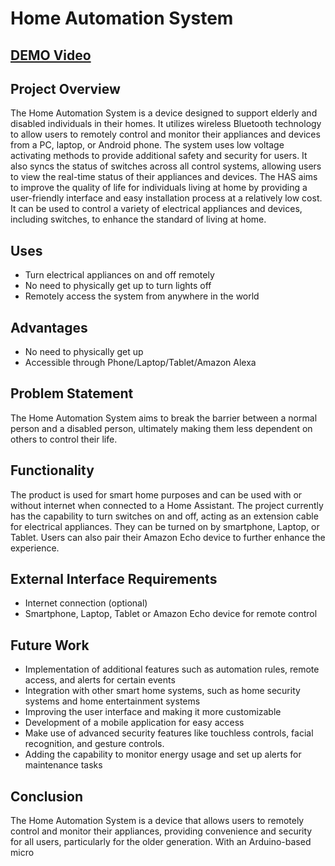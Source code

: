 # Home Automation System

## [DEMO Video](https://www.youtube.com/watch?v=5FlS6LLHeyM)

## Project Overview

The Home Automation System is a device designed to support elderly and disabled individuals in their homes. It utilizes wireless Bluetooth technology to allow users to remotely control and monitor their appliances and devices from a PC, laptop, or Android phone. The system uses low voltage activating methods to provide additional safety and security for users. It also syncs the status of switches across all control systems, allowing users to view the real-time status of their appliances and devices. The HAS aims to improve the quality of life for individuals living at home by providing a user-friendly interface and easy installation process at a relatively low cost. It can be used to control a variety of electrical appliances and devices, including switches, to enhance the standard of living at home.

## Uses
- Turn electrical appliances on and off remotely
- No need to physically get up to turn lights off
- Remotely access the system from anywhere in the world

## Advantages
- No need to physically get up
- Accessible through Phone/Laptop/Tablet/Amazon Alexa

## Problem Statement
The Home Automation System aims to break the barrier between a normal person and a disabled person, ultimately making them less dependent on others to control their life.

## Functionality
The product is used for smart home purposes and can be used with or without internet when connected to a Home Assistant. The project currently has the capability to turn switches on and off, acting as an extension cable for electrical appliances. They can be turned on by smartphone, Laptop, or Tablet. Users can also pair their Amazon Echo device to further enhance the experience. 

## External Interface Requirements
- Internet connection (optional)
- Smartphone, Laptop, Tablet or Amazon Echo device for remote control

## Future Work
- Implementation of additional features such as automation rules, remote access, and alerts for certain events
- Integration with other smart home systems, such as home security systems and home entertainment systems
- Improving the user interface and making it more customizable
- Development of a mobile application for easy access
- Make use of advanced security features like touchless controls, facial recognition, and gesture controls.
- Adding the capability to monitor energy usage and set up alerts for maintenance tasks

## Conclusion
The Home Automation System is a device that allows users to remotely control and monitor their appliances, providing convenience and security for all users, particularly for the older generation. With an Arduino-based micro
